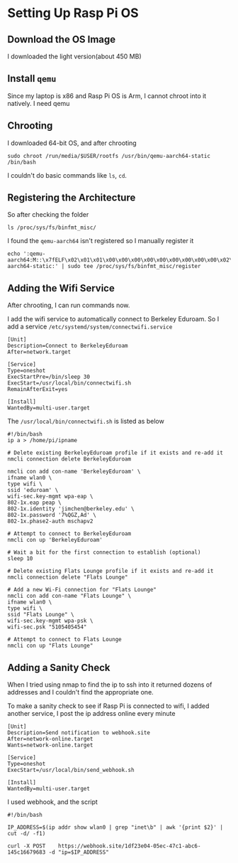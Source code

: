 # Setting Up Rasp Pi OS

## Download the OS Image 
I downloaded the light version(about 450 MB)
## Install `qemu`
Since my laptop is x86 and Rasp Pi OS is Arm, I cannot chroot into it natively. I need qemu
## Chrooting
I downloaded 64-bit OS, and after chrooting
```
sudo chroot /run/media/$USER/rootfs /usr/bin/qemu-aarch64-static /bin/bash
```
I couldn't do basic commands like `ls`, `cd`.

## Registering the Architecture
So after checking the folder
```
ls /proc/sys/fs/binfmt_misc/
```
I found the `qemu-aarch64` isn't registered so I manually register it
```
echo ':qemu-aarch64:M::\x7fELF\x02\x01\x01\x00\x00\x00\x00\x00\x00\x00\x00\x00\x02\x00\xb7:\xff\xff\xff\xff\xff\xff\xff\x00\xff\xff\xff\xff\xff\xff\xff\xff\xfe\xff\xff:/usr/bin/qemu-aarch64-static:' | sudo tee /proc/sys/fs/binfmt_misc/register
```
## Adding the Wifi Service
After chrooting, I can run commands now.

I add the wifi service to automatically connect to Berkeley Eduroam. So I add a service `/etc/systemd/system/connectwifi.service`
```
[Unit]
Description=Connect to BerkeleyEduroam
After=network.target

[Service]
Type=oneshot
ExecStartPre=/bin/sleep 30
ExecStart=/usr/local/bin/connectwifi.sh
RemainAfterExit=yes

[Install]
WantedBy=multi-user.target
```
The `/usr/local/bin/connectwifi.sh` is listed as below
```
#!/bin/bash
ip a > /home/pi/ipname

# Delete existing BerkeleyEduroam profile if it exists and re-add it
nmcli connection delete BerkeleyEduroam

nmcli con add con-name 'BerkeleyEduroam' \
ifname wlan0 \
type wifi \
ssid 'eduroam' \
wifi-sec.key-mgmt wpa-eap \
802-1x.eap peap \
802-1x.identity 'jimchen@berkeley.edu' \
802-1x.password '7%QGZ,Ad' \
802-1x.phase2-auth mschapv2

# Attempt to connect to BerkeleyEduroam
nmcli con up 'BerkeleyEduroam'

# Wait a bit for the first connection to establish (optional)
sleep 10

# Delete existing Flats Lounge profile if it exists and re-add it
nmcli connection delete "Flats Lounge"

# Add a new Wi-Fi connection for "Flats Lounge"
nmcli con add con-name "Flats Lounge" \
ifname wlan0 \
type wifi \
ssid "Flats Lounge" \
wifi-sec.key-mgmt wpa-psk \
wifi-sec.psk "5105405454"

# Attempt to connect to Flats Lounge
nmcli con up "Flats Lounge"

```
## Adding a Sanity Check

When I tried using nmap to find the ip to ssh into it returned dozens of addresses and I couldn't find the appropriate one. 

To make a sanity check to see if Rasp Pi is connected to wifi, I added another service, I post the ip address online every minute

```
[Unit]
Description=Send notification to webhook.site
After=network-online.target
Wants=network-online.target

[Service]
Type=oneshot
ExecStart=/usr/local/bin/send_webhook.sh

[Install]
WantedBy=multi-user.target
```
I used webhook, and the script
```
#!/bin/bash

IP_ADDRESS=$(ip addr show wlan0 | grep "inet\b" | awk '{print $2}' | cut -d/ -f1)

curl -X POST 	https://webhook.site/1df23e04-05ec-47c1-abc6-145c16679683 -d "ip=$IP_ADDRESS"
```
